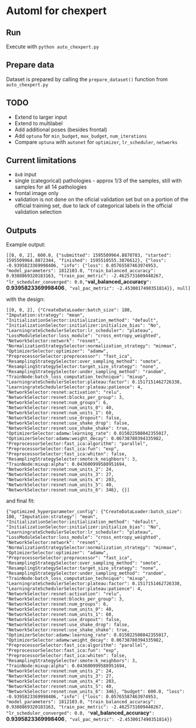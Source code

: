 # Automl for chexpert

## Run
Execute with `python auto_chexpert.py`

## Prepare data
Dataset is prepared by calling the `prepare_dataset()` function from `auto_chexpert.py`

## TODO
* Extend to larger input
* Extend to multilabel
* Add additional poses (besides frontal)
* Add `optuna` for `min_budget`, `max_budget`, `num_iterations` 
* Compare `optuna` with `autonet` for `optimizer`, `lr_scheduler`, `networks`

## Current limitations 
* `8x8` input
* single (categorical) pathologies - approx 1/3 of the samples, still with samples for all 14 pathologies
* frontal image only
* validation is not done on the oficial validation set but on a portion of the official training set, due to lack of categorical labels in the official validation selection

## Outputs
Example output:

```[[0, 0, 2], 600.0, {"submitted": 1595509964.8870783, "started": 1595509964.8872344, "finished": 1595510555.3876612}, {"loss": -0.9395823369998406, "info": {"loss": 0.05765587463974953, "model_parameters": 1812103.0, "train_balanced_accuracy": 0.9388869320183163, "train_pac_metric": -2.4625731609448267, "lr_scheduler_converged": 0.0,"```**val_balanced_accuracy**```": ```**0.9395823369998406**```, "val_pac_metric": -2.4530017490351814}}, null]```

with the design:

```[[0, 0, 2], {"CreateDataLoader:batch_size": 180, "Imputation:strategy": "mean", "InitializationSelector:initialization_method": "default", "InitializationSelector:initializer:initialize_bias": "No", "LearningrateSchedulerSelector:lr_scheduler": "plateau", "LossModuleSelector:loss_module": "cross_entropy_weighted", "NetworkSelector:network": "resnet", "NormalizationStrategySelector:normalization_strategy": "minmax", "OptimizerSelector:optimizer": "adamw", "PreprocessorSelector:preprocessor": "fast_ica", "ResamplingStrategySelector:over_sampling_method": "smote", "ResamplingStrategySelector:target_size_strategy": "none", "ResamplingStrategySelector:under_sampling_method": "random", "TrainNode:batch_loss_computation_technique": "mixup", "LearningrateSchedulerSelector:plateau:factor": 0.1517151462726338, "LearningrateSchedulerSelector:plateau:patience": 4, "NetworkSelector:resnet:activation": "relu", "NetworkSelector:resnet:blocks_per_group": 3, "NetworkSelector:resnet:num_groups": 6, "NetworkSelector:resnet:num_units_0": 40, "NetworkSelector:resnet:num_units_1": 60, "NetworkSelector:resnet:use_dropout": false, "NetworkSelector:resnet:use_shake_drop": false, "NetworkSelector:resnet:use_shake_shake": true, "OptimizerSelector:adamw:learning_rate": 0.015022508042355017, "OptimizerSelector:adamw:weight_decay": 0.06738780394335982, "PreprocessorSelector:fast_ica:algorithm": "parallel", "PreprocessorSelector:fast_ica:fun": "exp", "PreprocessorSelector:fast_ica:whiten": false, "ResamplingStrategySelector:smote:k_neighbors": 3, "TrainNode:mixup:alpha": 0.043600999588951694, "NetworkSelector:resnet:num_units_2": 24, "NetworkSelector:resnet:num_units_3": 27, "NetworkSelector:resnet:num_units_4": 203, "NetworkSelector:resnet:num_units_5": 40, "NetworkSelector:resnet:num_units_6": 346}, {}]```

and final fit:

```{"optimized_hyperparameter_config": {"CreateDataLoader:batch_size": 180, "Imputation:strategy": "mean", "InitializationSelector:initialization_method": "default", "InitializationSelector:initializer:initialize_bias": "No", "LearningrateSchedulerSelector:lr_scheduler": "plateau", "LossModuleSelector:loss_module": "cross_entropy_weighted", "NetworkSelector:network": "resnet", "NormalizationStrategySelector:normalization_strategy": "minmax", "OptimizerSelector:optimizer": "adamw", "PreprocessorSelector:preprocessor": "fast_ica", "ResamplingStrategySelector:over_sampling_method": "smote", "ResamplingStrategySelector:target_size_strategy": "none", "ResamplingStrategySelector:under_sampling_method": "random", "TrainNode:batch_loss_computation_technique": "mixup", "LearningrateSchedulerSelector:plateau:factor": 0.1517151462726338, "LearningrateSchedulerSelector:plateau:patience": 4, "NetworkSelector:resnet:activation": "relu", "NetworkSelector:resnet:blocks_per_group": 3, "NetworkSelector:resnet:num_groups": 6, "NetworkSelector:resnet:num_units_0": 40, "NetworkSelector:resnet:num_units_1": 60, "NetworkSelector:resnet:use_dropout": false, "NetworkSelector:resnet:use_shake_drop": false, "NetworkSelector:resnet:use_shake_shake": true, "OptimizerSelector:adamw:learning_rate": 0.015022508042355017, "OptimizerSelector:adamw:weight_decay": 0.06738780394335982, "PreprocessorSelector:fast_ica:algorithm": "parallel", "PreprocessorSelector:fast_ica:fun": "exp", "PreprocessorSelector:fast_ica:whiten": false, "ResamplingStrategySelector:smote:k_neighbors": 3, "TrainNode:mixup:alpha": 0.043600999588951694, "NetworkSelector:resnet:num_units_2": 24, "NetworkSelector:resnet:num_units_3": 27, "NetworkSelector:resnet:num_units_4": 203, "NetworkSelector:resnet:num_units_5": 40, "NetworkSelector:resnet:num_units_6": 346}, "budget": 600.0, "loss": -0.9395823369998406, "info": {"loss": 0.05765587463974953, "model_parameters": 1812103.0, "train_balanced_accuracy": 0.9388869320183163, "train_pac_metric": -2.4625731609448267, "lr_scheduler_converged": 0.0, "```**val_balanced_accuracy**```": ```**0.9395823369998406**```, "val_pac_metric": -2.4530017490351814}}```